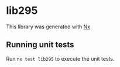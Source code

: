 # lib295

This library was generated with [Nx](https://nx.dev).

## Running unit tests

Run `nx test lib295` to execute the unit tests.

